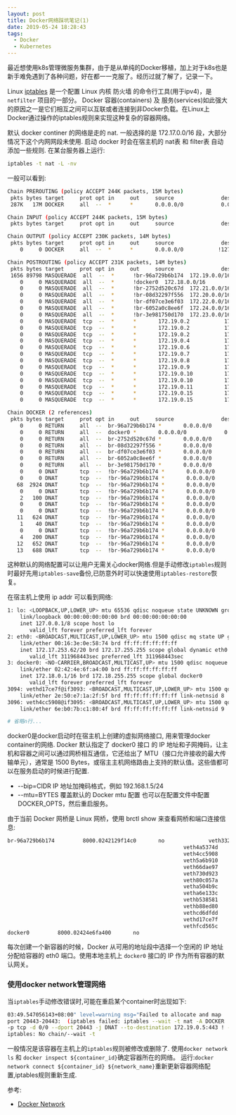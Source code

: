 ```yaml
---
layout: post
title: Docker网络踩坑笔记(1)
date: 2019-05-24 18:28:43
tags:
  - Docker
  - Kubernetes
---
```


最近想使用k8s管理微服务集群，由于是从单纯的Docker移植，加上对于k8s也是新手难免遇到了各种问题，好在都一一克服了。经历过就了解了，记录一下。

Linux [iptables](https://wiki.archlinux.org/index.php/Iptables_(%E7%AE%80%E4%BD%93%E4%B8%AD%E6%96%87)) 是一个配置 Linux 内核 防火墙 的命令行工具(用于ipv4)，是 `netfilter` 项目的一部分。
Docker 容器(containers) 及 服务(services)如此强大的原因之一是它们相互之间可以互联或者连接到非Docker负载。在Linux上Docker通过操作的iptables规则来实现这种复杂的容器网络。

默认 docker continer 的网络是走的 nat. 一般选择的是 172.17.0.0/16 段，大部分情况下这个内网网段未使用. 启动 docker 时会在宿主机的 nat表 和 filter表 自动添加一些规则.
在某台服务器上运行:
```bash
iptables -t nat -L -nv
```
一般可以看到:
```bash
Chain PREROUTING (policy ACCEPT 244K packets, 15M bytes)
 pkts bytes target     prot opt in     out     source               destination         
 287K   17M DOCKER     all  --  *      *       0.0.0.0/0            0.0.0.0/0            ADDRTYPE match dst-type LOCAL

Chain INPUT (policy ACCEPT 244K packets, 15M bytes)
 pkts bytes target     prot opt in     out     source               destination         

Chain OUTPUT (policy ACCEPT 230K packets, 14M bytes)
 pkts bytes target     prot opt in     out     source               destination         
    0     0 DOCKER     all  --  *      *       0.0.0.0/0           !127.0.0.0/8          ADDRTYPE match dst-type LOCAL

Chain POSTROUTING (policy ACCEPT 231K packets, 14M bytes)
 pkts bytes target     prot opt in     out     source               destination         
 1656 89798 MASQUERADE  all  --  *      !br-96a729b6b174  172.19.0.0/16        0.0.0.0/0           
    0     0 MASQUERADE  all  --  *      !docker0  172.18.0.0/16        0.0.0.0/0           
    0     0 MASQUERADE  all  --  *      !br-2752d520c67d  172.21.0.0/16        0.0.0.0/0           
    0     0 MASQUERADE  all  --  *      !br-08d32297f556  172.20.0.0/16        0.0.0.0/0           
    0     0 MASQUERADE  all  --  *      !br-df07ce3e6f03  172.22.0.0/16        0.0.0.0/0           
    0     0 MASQUERADE  all  --  *      !br-6052a0c8ee6f  172.24.0.0/16        0.0.0.0/0           
    0     0 MASQUERADE  all  --  *      !br-3e981750d170  172.23.0.0/16        0.0.0.0/0           
    0     0 MASQUERADE  tcp  --  *      *       172.19.0.2           172.19.0.2           tcp dpt:443
    0     0 MASQUERADE  tcp  --  *      *       172.19.0.2           172.19.0.2           tcp dpt:80
    0     0 MASQUERADE  tcp  --  *      *       172.19.0.2           172.19.0.2           tcp dpt:22
    0     0 MASQUERADE  tcp  --  *      *       172.19.0.4           172.19.0.4           tcp dpt:3000
    0     0 MASQUERADE  tcp  --  *      *       172.19.0.6           172.19.0.6           tcp dpt:6379
    0     0 MASQUERADE  tcp  --  *      *       172.19.0.7           172.19.0.7           tcp dpt:8082
    0     0 MASQUERADE  tcp  --  *      *       172.19.0.8           172.19.0.8           tcp dpt:3001
    0     0 MASQUERADE  tcp  --  *      *       172.19.0.9           172.19.0.9           tcp dpt:80
    0     0 MASQUERADE  tcp  --  *      *       172.19.0.10          172.19.0.10          tcp dpt:639
    0     0 MASQUERADE  tcp  --  *      *       172.19.0.10          172.19.0.10          tcp dpt:389
    0     0 MASQUERADE  tcp  --  *      *       172.19.0.11          172.19.0.11          tcp dpt:80
    0     0 MASQUERADE  tcp  --  *      *       172.19.0.15          172.19.0.15          tcp dpt:443
    0     0 MASQUERADE  tcp  --  *      *       172.19.0.15          172.19.0.15          tcp dpt:80

Chain DOCKER (2 references)
 pkts bytes target     prot opt in     out     source               destination         
    0     0 RETURN     all  --  br-96a729b6b174 *       0.0.0.0/0            0.0.0.0/0           
    0     0 RETURN     all  --  docker0 *       0.0.0.0/0            0.0.0.0/0           
    0     0 RETURN     all  --  br-2752d520c67d *       0.0.0.0/0            0.0.0.0/0           
    0     0 RETURN     all  --  br-08d32297f556 *       0.0.0.0/0            0.0.0.0/0           
    0     0 RETURN     all  --  br-df07ce3e6f03 *       0.0.0.0/0            0.0.0.0/0           
    0     0 RETURN     all  --  br-6052a0c8ee6f *       0.0.0.0/0            0.0.0.0/0           
    0     0 RETURN     all  --  br-3e981750d170 *       0.0.0.0/0            0.0.0.0/0           
    0     0 DNAT       tcp  --  !br-96a729b6b174 *       0.0.0.0/0            0.0.0.0/0            tcp dpt:20443 to:172.19.0.2:443
    0     0 DNAT       tcp  --  !br-96a729b6b174 *       0.0.0.0/0            0.0.0.0/0            tcp dpt:20080 to:172.19.0.2:80
   68  2924 DNAT       tcp  --  !br-96a729b6b174 *       0.0.0.0/0            0.0.0.0/0            tcp dpt:23 to:172.19.0.2:22
    0     0 DNAT       tcp  --  !br-96a729b6b174 *       0.0.0.0/0            0.0.0.0/0            tcp dpt:3002 to:172.19.0.4:3000
    2   100 DNAT       tcp  --  !br-96a729b6b174 *       0.0.0.0/0            0.0.0.0/0            tcp dpt:6379 to:172.19.0.6:6379
    0     0 DNAT       tcp  --  !br-96a729b6b174 *       0.0.0.0/0            0.0.0.0/0            tcp dpt:8081 to:172.19.0.7:8082
    0     0 DNAT       tcp  --  !br-96a729b6b174 *       0.0.0.0/0            0.0.0.0/0            tcp dpt:3001 to:172.19.0.8:3001
   11   624 DNAT       tcp  --  !br-96a729b6b174 *       0.0.0.0/0            0.0.0.0/0            tcp dpt:8088 to:172.19.0.9:80
    1    40 DNAT       tcp  --  !br-96a729b6b174 *       0.0.0.0/0            0.0.0.0/0            tcp dpt:639 to:172.19.0.10:639
    0     0 DNAT       tcp  --  !br-96a729b6b174 *       0.0.0.0/0            0.0.0.0/0            tcp dpt:389 to:172.19.0.10:389
    4   200 DNAT       tcp  --  !br-96a729b6b174 *       0.0.0.0/0            0.0.0.0/0            tcp dpt:8080 to:172.19.0.11:80
   12   652 DNAT       tcp  --  !br-96a729b6b174 *       0.0.0.0/0            0.0.0.0/0            tcp dpt:443 to:172.19.0.15:443
   13   688 DNAT       tcp  --  !br-96a729b6b174 *       0.0.0.0/0            0.0.0.0/0            tcp dpt:80 to:172.19.0.15:80
```
这种默认的网络配置可以让用户无需关心docker网络.但是手动修改`iptables`规则时最好先用`iptables-save`备份,已防意外时可以快速使用`iptables-restore`恢复。

在宿主机上使用 ip addr 可以看到网络:
```bash
1: lo: <LOOPBACK,UP,LOWER_UP> mtu 65536 qdisc noqueue state UNKNOWN group default qlen 1000
    link/loopback 00:00:00:00:00:00 brd 00:00:00:00:00:00
    inet 127.0.0.1/8 scope host lo
       valid_lft forever preferred_lft forever
2: eth0: <BROADCAST,MULTICAST,UP,LOWER_UP> mtu 1500 qdisc mq state UP group default qlen 1000
    link/ether 00:16:3e:0e:58:74 brd ff:ff:ff:ff:ff:ff
    inet 172.17.253.62/20 brd 172.17.255.255 scope global dynamic eth0
       valid_lft 311968443sec preferred_lft 311968443sec
3: docker0: <NO-CARRIER,BROADCAST,MULTICAST,UP> mtu 1500 qdisc noqueue state DOWN group default 
    link/ether 02:42:4e:6f:a4:00 brd ff:ff:ff:ff:ff:ff
    inet 172.18.0.1/16 brd 172.18.255.255 scope global docker0
       valid_lft forever preferred_lft forever
3094: vethd17ce7f@if3093: <BROADCAST,MULTICAST,UP,LOWER_UP> mtu 1500 qdisc noqueue master br-96a729b6b174 state UP group default 
    link/ether 2e:50:e7:1a:2f:5f brd ff:ff:ff:ff:ff:ff link-netnsid 8
3096: veth4cc5908@if3095: <BROADCAST,MULTICAST,UP,LOWER_UP> mtu 1500 qdisc noqueue master br-96a729b6b174 state UP group default 
    link/ether 6e:b0:7b:c1:80:4f brd ff:ff:ff:ff:ff:ff link-netnsid 9

# 省略n行...
```
docker0是docker启动时在宿主机上创建的虚拟网络接口, 用来管理docker container的网络.
Docker 默认指定了 docker0 接口 的 IP 地址和子网掩码，让主机和容器之间可以通过网桥相互通信，它还给出了 MTU（接口允许接收的最大传输单元），通常是 1500 Bytes，或宿主主机网络路由上支持的默认值。这些值都可以在服务启动的时候进行配置.
- --bip=CIDR IP 地址加掩码格式，例如 192.168.1.5/24
- --mtu=BYTES 覆盖默认的 Docker mtu 配置
也可以在配置文件中配置 DOCKER_OPTS，然后重启服务。

由于当前 Docker 网桥是 Linux 网桥，使用 brctl show 来查看网桥和端口连接信息:
```bash
br-96a729b6b174         8000.0242129f14c0       no              veth3322438
                                                        veth4a5374d
                                                        veth4cc5908
                                                        veth5a6b910
                                                        veth66dae97
                                                        veth730d923
                                                        veth80c057a
                                                        vetha504b9c
                                                        vetha6e133c
                                                        vethb538581
                                                        vethb88ed80
                                                        vethcd6dfdd
                                                        vethd17ce7f
                                                        vethfcd565c
docker0         8000.02424e6fa400       no
```
每次创建一个新容器的时候，Docker 从可用的地址段中选择一个空闲的 IP 地址分配给容器的 eth0 端口。使用本地主机上 `docker0` 接口的 IP 作为所有容器的默认网关。

### 使用docker network管理网络
当`iptables`手动修改错误时,可能在重启某个container时出现如下:
```bash
03:49.547056143+08:00" level=warning msg="Failed to allocate and map 
port 20443-20443:  (iptables failed: iptables --wait -t nat -A DOCKER
-p tcp -d 0/0 --dport 20443 -j DNAT --to-destination 172.19.0.5:443 ! -i br-330809f39e04: 
iptables: No chain/--wait -t
```
一般情况是该容器在主机上的`iptables`规则被修改或删除了.
使用`docker network ls` 和 `docker inspect ${container_id}`确定容器所在的网络。
运行:`docker network connect ${container_id} ${network_name}`重新更新容器网络配置,iptables规则重新生成.

参考:
- [Docker Network](https://docs.docker.com/network/)